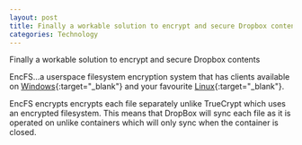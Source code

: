 ```yaml
---
layout: post
title: Finally a workable solution to encrypt and secure Dropbox contents
categories: Technology
---
```

Finally a workable solution to encrypt and secure Dropbox contents

EncFS...a userspace filesystem encryption system that has clients available on [Windows](http://members.ferrara.linux.it/freddy77/encfs.html){:target="_blank"} and your favourite [Linux](https://wiki.archlinux.org/index.php/EncFS){:target="_blank"}.

EncFS encrypts encrypts each file separately unlike TrueCrypt which uses an encrypted filesystem.  This means that DropBox will sync each file as it is operated on unlike containers which will only sync when the container is closed.